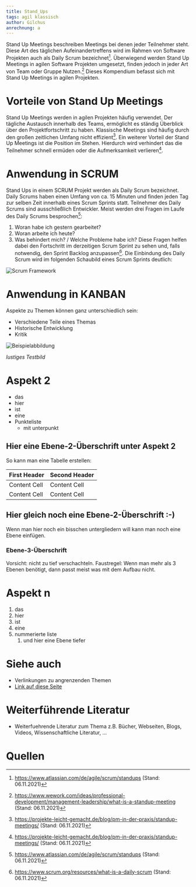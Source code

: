 ```yaml
---
title: Stand_Ups
tags: agil klassisch
author: Gilchus
anrechnung: a
---
```


Stand Up Meetings beschreiben Meetings bei denen jeder Teilnehmer steht. Diese Art des täglichen Aufeinandertreffens wird im Rahmen von
Software Projekten auch als Daily Scrum bezeichnet[^1]. Überwiegend werden Stand Up Meetings in agilen Software Projekten umgesetzt, finden 
jedoch in jeder Art von Team oder Gruppe Nutzen.[^2] 
Dieses Kompendium befasst sich mit Stand Up Meetings in agilen Projekten. 

# Vorteile von Stand Up Meetings

Stand Up Meetings werden in agilen Projekten häufig verwendet. Der tägliche Austausch innerhalb des Teams, ermöglicht es ständig Überblick über
den Projektfortschritt zu haben. Klassische Meetings sind häufig durch den großen zeitlichen Umfang nicht effizient[^5]. 
Ein weiterer Vorteil der Stand Up Meetings ist die Position im Stehen. Hierdurch wird verhindert das die Teilnehmer schnell ermüden oder die 
Aufmerksamkeit verlieren[^5]. 

# Anwendung in SCRUM 

Stand Ups in einem SCRUM Projekt werden als Daily Scrum bezeichnet. Daily Scrums haben einen Umfang von ca. 15 Minuten und finden jeden Tag zur 
selben Zeit innerhalb eines Scrum Sprints statt. Teilnehmer des Daily Scrums sind ausschließlich Entwickler.
Meist werden drei Fragen im Laufe des Daily Scrums besprochen[^1]:
1. Woran habe ich gestern gearbeitet?
2. Woran arbeite ich heute?
3. Was behindert mich? / Welche Probleme habe ich?
Diese Fragen helfen dabei den Fortschritt im derzeitigen Scrum Sprint zu sehen und, falls notwendig, den Sprint Backlog anzupassen[^3].
Die Einbindung des Daily Scrum wird im folgenden Schaubild eines Scrum Sprints deutlich: 

![Scrum Framework](scrum_framework.png)

# Anwendung in KANBAN

Aspekte zu Themen können ganz unterschiedlich sein:

* Verschiedene Teile eines Themas 
* Historische Entwicklung
* Kritik 

![Beispielabbildung](Stand_Ups/test-file.jpg)

*lustiges Testbild*

# Aspekt 2

* das
* hier 
* ist
* eine 
* Punkteliste
  - mit unterpunkt

## Hier eine Ebene-2-Überschrift unter Aspekt 2

So kann man eine Tabelle erstellen:

| First Header  | Second Header |
| ------------- | ------------- |
| Content Cell  | Content Cell  |
| Content Cell  | Content Cell  |

## Hier gleich noch eine Ebene-2-Überschrift :-)

Wenn man hier noch ein bisschen untergliedern will kann man noch eine Ebene einfügen.

### Ebene-3-Überschrift

Vorsicht: nicht zu tief verschachteln. Faustregel: Wenn man mehr als 3 
Ebenen benötigt, dann passt meist was mit dem Aufbau nicht.

# Aspekt n

1. das
2. hier 
4. ist 
4. eine
7. nummerierte liste
   1. und hier eine Ebene tiefer


# Siehe auch

* Verlinkungen zu angrenzenden Themen
* [Link auf diese Seite](Stand_Ups.md)

# Weiterführende Literatur

* Weiterfuehrende Literatur zum Thema z.B. Bücher, Webseiten, Blogs, Videos, Wissenschaftliche Literatur, ...

# Quellen

[^1]: https://www.atlassian.com/de/agile/scrum/standups (Stand: 06.11.2021)
[^2]: https://www.wework.com/ideas/professional-development/management-leadership/what-is-a-standup-meeting (Stand: 06.11.2021)
[^3]: https://www.scrum.org/resources/what-is-a-daily-scrum (Stand: 06.11.2021)
[^4]: Viktoria Straya, Dag I.K. Sjøberg, Tore Dybåab. "The daily stand-up meeting: A grounded theory study" Journal of Systems and Software, Volume 114, 04/2016, pp. 101-124
[^5]: https://projekte-leicht-gemacht.de/blog/pm-in-der-praxis/standup-meetings/ (Stand: 06.11.2021)
[^6]: https://www.conjur.org/blog/running-a-kanban-standup-meeting/ (Stand: 06.11.2021)

